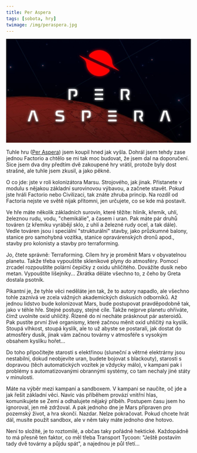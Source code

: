 ```yaml
---
title: Per Aspera
tags: [sobota, hry]
twimage: /img/peraspera.jpg
---
```


![cover](/img/peraspera.jpg)

Tuhle hru ([Per Aspera](https://store.steampowered.com/app/803050/Per_Aspera/)) jsem koupil hned jak vyšla. Dohrál jsem tehdy zase jednou Factorio a chtělo se mi tak moc budovat, že jsem dal na doporučení. Sice jsem dva dny předtím dvě zakoupené hry vrátil, protože byly dost strašné, ale tuhle jsem zkusil, a jako pěkné.

O co jde: jste v roli kolonizátora Marsu. Strojového, jak jinak. Přistanete v modulu s nějakou základní surovinovou výbavou, a začnete stavět. Pokud jste hráli Factorio nebo Civilizaci, tak znáte zhruba princip. Na rozdíl od Factoria nejste ve světě nijak přítomni, jen určujete, co se kde má postavit.

Ve hře máte několik základních surovin, které těžíte: hliník, křemík, uhlí, železnou rudu, vodu, "chemikálie", a časem i uran. Pak máte pár druhů továren (z křemíku vyrábějí sklo, z uhlí a železné rudy ocel, a tak dále). Vedle továren jsou i speciální "strukturální" stavby, jako průzkumné balony, stanice pro samohybná vozítka, stanice opravárenských dronů apod., stavby pro kolonisty a stavby pro terraforming.

Jo, čtete správně: Terraforming. Cílem hry je proměnit Mars v obyvatelnou planetu. Takže třeba vypouštíte skleníkové plyny do atmosféry. Pomocí zrcadel rozpouštíte polární čepičky z oxidu uhličitého. Dovážíte dusík nebo metan. Vypouštíte lišejníky... Zkrátka děláte všechno to, z čeho by Greta dostala psotník.

Pikantní je, že tyhle věci neděláte jen tak, že to autory napadlo, ale všechno tohle zaznívá ve zcela vážných akademických diskusích odborníků. Až jednou lidstvo bude kolonizovat Mars, bude postupovat pravděpodobně tak, jako v téhle hře. Stejné postupy, stejné cíle. Takže nejprve planetu ohříváte, čímž uvolníte oxid uhličitý. Řízeně do ní necháte prásknout pár asteroidů. Pak pustíte první živé organismy, které začnou měnit oxid uhličitý na kyslík. Stoupá vlhkost, stoupá kyslík, ale to už abyste se postarali, jak dostat do atmosféry dusík, jinak vám začnou továrny v atmosféře s vysokým obsahem kyslíku hořet...

Do toho připočítejte starosti s elektřinou (sluneční a větrné elektrárny jsou nestabilní, dokud neobjevíte uran, budete bojovat s blackouty), starosti s dopravou (těch automatických vozítek je vždycky málo), v kampani pak i problémy s automatizovanými obrannými systémy, co tam nechaly jiné státy v minulosti.

Máte na výběr mezi kampaní a sandboxem. V kampani se naučíte, oč jde a jak řešit základní věci. Navíc vás příběhem provází vnitřní hlas, komunikujete se Zemí a odhalujete nějaký příběh. Postupem času jsem ho ignoroval, jen mě zdržoval. A pak jednoho dne je Mars připraven pro pozemský život, a hra skončí. Nazdar. Nelze pokračovat. Pokud chcete hrát dál, musíte použít sandbox, ale v něm taky máte jednoho dne hotovo.

Není to složité, je to roztomilé, a občas taky pořádně hektické. Každopádně to má přesně ten faktor, co měl třeba Transport Tycoon: "Ještě postavím tady dvě továrny a půjdu spát", a najednou je půl třetí...